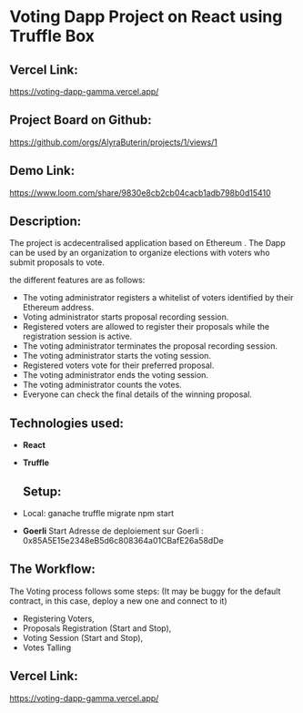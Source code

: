 # Voting Dapp Project on React using Truffle Box

## Vercel Link:
https://voting-dapp-gamma.vercel.app/

## Project Board on Github:
https://github.com/orgs/AlyraButerin/projects/1/views/1

## Demo Link:
https://www.loom.com/share/9830e8cb2cb04cacb1adb798b0d15410

## Description:
The project is acdecentralised application based on Ethereum .
The Dapp can be used by an organization to organize elections with voters who submit proposals to vote.

the different features are as follows:

* The voting administrator registers a whitelist of voters identified by their Ethereum address.
* Voting administrator starts proposal recording session.
* Registered voters are allowed to register their proposals while the registration session is active.
* The voting administrator terminates the proposal recording session.
* The voting administrator starts the voting session.
* Registered voters vote for their preferred proposal.
* The voting administrator ends the voting session.
* The voting administrator counts the votes.
* Everyone can check the final details of the winning proposal.

## Technologies used:
- **React**
- **Truffle**

  ## Setup:
- Local: 
  ganache
  truffle migrate
  npm start
  
- **Goerli**
  Start
Adresse de deploiement sur Goerli : 0x85A5E15e2348eB5d6c808364a01CBafE26a58dDe

## The Workflow:
The Voting process follows some steps: 
(It may be buggy for the default contract, in this case, deploy a new one and connect to it)
* Registering Voters,
* Proposals Registration (Start and Stop),
* Voting Session (Start and Stop),
* Votes Talling

## Vercel Link:
https://voting-dapp-gamma.vercel.app/


